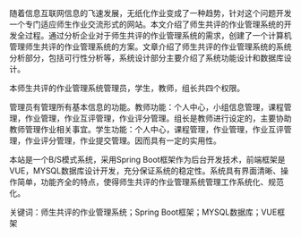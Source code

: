 随着信息互联网信息的飞速发展，无纸化作业变成了一种趋势，针对这个问题开发一个专门适应师生作业交流形式的网站。本文介绍了师生共评的作业管理系统的开发全过程。通过分析企业对于师生共评的作业管理系统的需求，创建了一个计算机管理师生共评的作业管理系统的方案。文章介绍了师生共评的作业管理系统的系统分析部分，包括可行性分析等，系统设计部分主要介绍了系统功能设计和数据库设计。

本师生共评的作业管理系统管理员，学生，教师，组长共四个权限。

管理员有管理所有基本信息的功能。教师功能：个人中心，小组信息管理，课程管理，作业管理，作业互评管理，作业评分管理。组长是教师进行设定的，主要协助教师管理作业相关事宜。学生功能：个人中心，课程管理，作业管理，作业互评管理，作业评分管理，作业提交管理。因而具有一定的实用性。

本站是一个B/S模式系统，采用Spring Boot框架作为后台开发技术，前端框架是VUE，MYSQL数据库设计开发，充分保证系统的稳定性。系统具有界面清晰、操作简单，功能齐全的特点，使得师生共评的作业管理系统管理工作系统化、规范化。

关键词：师生共评的作业管理系统；Spring Boot框架；MYSQL数据库；VUE框架
